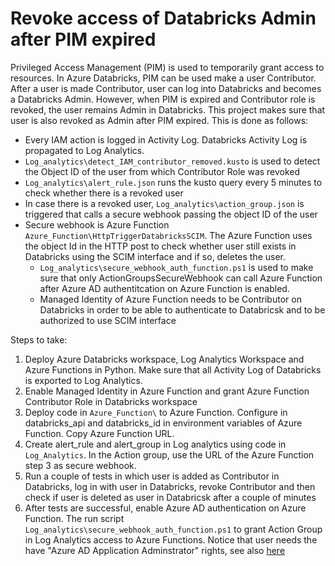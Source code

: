 # Revoke access of Databricks Admin after PIM expired
Privileged Access Management (PIM) is used to temporarily grant access to resources. In Azure Databricks, PIM can be used make a user Contributor. After a user is made Contributor, user can log into Databricks and becomes a Databricks Admin. However, when PIM is expired and Contributor role is revoked, the user remains Admin in Databricks. This project makes sure that user is also revoked as Admin after PIM expired. This is done as follows:

- Every IAM action is logged in Activity Log. Databricks Activity Log is propagated to Log Analytics.
- ```Log_analytics\detect_IAM_contributor_removed.kusto``` is used to detect the Object ID of the user from which Contributor Role was revoked
- ```Log_analytics\alert_rule.json``` runs the kusto query every 5 minutes to check whether there is a revoked user
- In case there is a revoked user, ```Log_analytics\action_group.json``` is triggered that calls a secure webhook passing the object ID of the user
- Secure webhook is Azure Function ```Azure_Function\HttpTriggerDatabricksSCIM```. The Azure Function uses the object Id in the HTTP post to check whether user still exists in Databricks using the SCIM interface and if so, deletes the user.
  - ```Log_analytics\secure_webhook_auth_function.ps1``` is used to make sure that only ActionGroupsSecureWebhook can call Azure Function after Azure AD authentitcation on Azure Function is enabled.
  - Managed Identity of Azure Function needs to be Contributor on Databricks in order to be able to authenticate to Databricsk and to be authorized to use SCIM interface

Steps to take:
1. Deploy Azure Databricks workspace, Log Analytics Workspace and Azure Functions in Python. Make sure that all Activity Log of Databricks is exported to Log Analytics.
2. Enable Managed Identity in Azure Function and grant Azure Function Contributor Role in Databricks workspace
3. Deploy code in ```Azure_Function\``` to Azure Function. Configure in databricks_api and databricks_id in environment variables of Azure Function. Copy Azure Function URL.
4. Create alert_rule and alert_group in Log analytics using code in ```Log_Analytics```. In the Action group, use the URL of the Azure Function step 3 as secure webhook.
5. Run a couple of tests in which user is added as Contributor in Databricks, log in with user in Databricks, revoke Contributor and then check if user is deleted as user in Databricsk after a couple of minutes
6. After tests are successful, enable Azure AD authentication on Azure Function. The run script ```Log_analytics\secure_webhook_auth_function.ps1``` to grant Action Group in Log Analytics access to Azure Functions. Notice that user needs the have "Azure AD Application Adminstrator" rights, see also [here](https://learn.microsoft.com/en-us/azure/azure-monitor/alerts/action-groups#secure-webhook)
